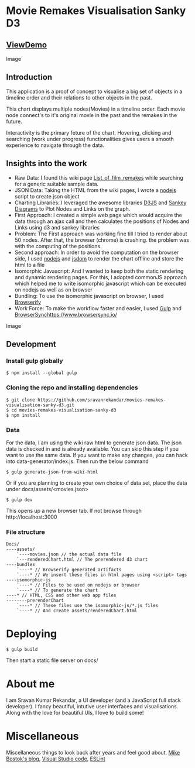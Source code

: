 # Movie Remakes Visualisation Sanky D3
## [ViewDemo](https://github.com/sravanrekandar/movies-remakes-visualisation-sanky-d3)
Image

## Introduction
This application is a proof of concept to visualise a big set of objects in a timeline order and their relations to other objects in the past.

This chart displays multiple nodes(Movies) in a timeline order. Each movie node connect's to it's original movie in the past and the remakes in the future.

Interactivity is the primary feture of the chart. Hovering, clicking and searching (work under progress) functionalities gives users a smooth experience to navigate through the data.

## Insights into the work
* Raw Data: I found this wiki page [List_of_film_remakes](https://en.wikipedia.org/wiki/List_of_film_remakes_(A%E2%80%93M)) while searching for a generic suitable sample data.
* JSON Data: Taking the HTML from the wiki pages, I wrote a [nodejs](https://nodejs.org/en/) script to create json object
* Charting Libraries: I leveraged the awesome libraries [D3JS](https://d3js.org/) and [Sankey Diagrams](https://bost.ocks.org/mike/sankey/) to Plot Nodes and Links on the graph.
* First Approach: I created a simple web page which would acquire the data through an ajax call and then calculates the positions of Nodes and Links using d3 and sankey libraries
* Problem: The First approach was working fine till I tried to render about 50 nodes. After that, the browser (chrome) is crashing. the problem was with the computing of the positions.
* Second approach: In order to avoid the computation on the browser side, I used [nodejs]() and [jsdom]() to render the chart offline and store the html to a file
* Isomorphic Javascript: And I wanted to keep both the static rendering and dynamic rendering pages. For this, I adopted commonJS approach which helped me to write isomorphic javascript which can be executed on nodejs as well as on browser
* Bundling: To use the isomorphic javascript on browser, I used [Browserify](http://browserify.org/)
* Work Force: To make the workflow faster and easier, I used [Gulp](http://gulpjs.com/) and [BrowserSync]()https://www.browsersync.io/

Image

## Development
### Install gulp globally
```
$ npm install --global gulp
```

### Cloning the repo and installing dependencies
```
$ git clone https://github.com/sravanrekandar/movies-remakes-visualisation-sanky-d3.git
$ cd movies-remakes-visualisation-sanky-d3
$ npm install
```

### Data
For the data, I am using the wiki raw html to generate json data. The json data is checked in and is already available. You can skip this step if you want to use the same data.
If you want to make any changes, you can hack into data-generator/index.js. Then run the below command
```
$ gulp generate-json-from-wiki-html
```
Or if you are planning to create your own choice of data set, place the data under docs/assets/<movies.json>

```
$ gulp dev
```
This opens up a new browser tab. If not browse through http://localhost:3000

### File structure
```
Docs/
----assets/
    `----movies.json // the actual data file
    `---renderedChart.html // The prerendered d3 chart
----bundles
    `----* // Browserify generated artifacts
    `----* // We insert these files in html pages using <script> tags
----isomorphic-js
    `----* // Files to be used on nodejs or browser
    `----* // To generate the chart
----* // HTML, CSS and other web app files
--------prerenderChart
    `----* // These files use the isomorphic-js/*.js files
    `----* // And create assets/renderedChart.html

```

# Deploying
```
$ gulp build
```
Then start a static file server on docs/ 

# About me
I am Sravan Kumar Rekandar, a UI developer (and a JavaScript full stack developer). I fancy beautiful, intutive user interfaces and visualisations. Along with the love for beautiful UIs, I love to build some!

# Miscellaneous
Miscellaneous things to look back after years and feel good about. [Mike Bostok's blog](https://bost.ocks.org/mike/), [Visual Studio code](https://code.visualstudio.com/), [ESLint](http://eslint.org/)
